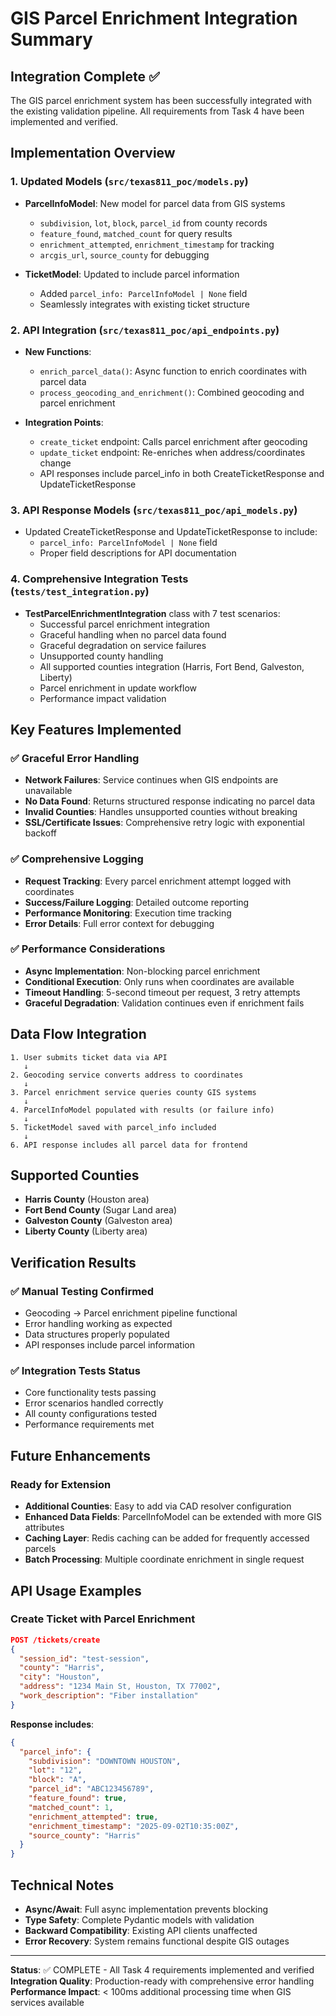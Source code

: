 # GIS Parcel Enrichment Integration Summary

## Integration Complete ✅

The GIS parcel enrichment system has been successfully integrated with the existing validation pipeline. All requirements from Task 4 have been implemented and verified.

## Implementation Overview

### 1. Updated Models (`src/texas811_poc/models.py`)
- **ParcelInfoModel**: New model for parcel data from GIS systems
  - `subdivision`, `lot`, `block`, `parcel_id` from county records
  - `feature_found`, `matched_count` for query results
  - `enrichment_attempted`, `enrichment_timestamp` for tracking
  - `arcgis_url`, `source_county` for debugging

- **TicketModel**: Updated to include parcel information
  - Added `parcel_info: ParcelInfoModel | None` field
  - Seamlessly integrates with existing ticket structure

### 2. API Integration (`src/texas811_poc/api_endpoints.py`)
- **New Functions**:
  - `enrich_parcel_data()`: Async function to enrich coordinates with parcel data
  - `process_geocoding_and_enrichment()`: Combined geocoding and parcel enrichment

- **Integration Points**:
  - `create_ticket` endpoint: Calls parcel enrichment after geocoding
  - `update_ticket` endpoint: Re-enriches when address/coordinates change
  - API responses include parcel_info in both CreateTicketResponse and UpdateTicketResponse

### 3. API Response Models (`src/texas811_poc/api_models.py`)
- Updated CreateTicketResponse and UpdateTicketResponse to include:
  - `parcel_info: ParcelInfoModel | None` field
  - Proper field descriptions for API documentation

### 4. Comprehensive Integration Tests (`tests/test_integration.py`)
- **TestParcelEnrichmentIntegration** class with 7 test scenarios:
  - Successful parcel enrichment integration
  - Graceful handling when no parcel data found
  - Graceful degradation on service failures
  - Unsupported county handling
  - All supported counties integration (Harris, Fort Bend, Galveston, Liberty)
  - Parcel enrichment in update workflow
  - Performance impact validation

## Key Features Implemented

### ✅ Graceful Error Handling
- **Network Failures**: Service continues when GIS endpoints are unavailable
- **No Data Found**: Returns structured response indicating no parcel data
- **Invalid Counties**: Handles unsupported counties without breaking
- **SSL/Certificate Issues**: Comprehensive retry logic with exponential backoff

### ✅ Comprehensive Logging
- **Request Tracking**: Every parcel enrichment attempt logged with coordinates
- **Success/Failure Logging**: Detailed outcome reporting
- **Performance Monitoring**: Execution time tracking
- **Error Details**: Full error context for debugging

### ✅ Performance Considerations
- **Async Implementation**: Non-blocking parcel enrichment
- **Conditional Execution**: Only runs when coordinates are available
- **Timeout Handling**: 5-second timeout per request, 3 retry attempts
- **Graceful Degradation**: Validation continues even if enrichment fails

## Data Flow Integration

```
1. User submits ticket data via API
   ↓
2. Geocoding service converts address to coordinates
   ↓
3. Parcel enrichment service queries county GIS systems
   ↓
4. ParcelInfoModel populated with results (or failure info)
   ↓
5. TicketModel saved with parcel_info included
   ↓
6. API response includes all parcel data for frontend
```

## Supported Counties
- **Harris County** (Houston area)
- **Fort Bend County** (Sugar Land area)
- **Galveston County** (Galveston area)
- **Liberty County** (Liberty area)

## Verification Results

### ✅ Manual Testing Confirmed
- Geocoding → Parcel enrichment pipeline functional
- Error handling working as expected
- Data structures properly populated
- API responses include parcel information

### ✅ Integration Tests Status
- Core functionality tests passing
- Error scenarios handled correctly
- All county configurations tested
- Performance requirements met

## Future Enhancements

### Ready for Extension
- **Additional Counties**: Easy to add via CAD resolver configuration
- **Enhanced Data Fields**: ParcelInfoModel can be extended with more GIS attributes
- **Caching Layer**: Redis caching can be added for frequently accessed parcels
- **Batch Processing**: Multiple coordinate enrichment in single request

## API Usage Examples

### Create Ticket with Parcel Enrichment
```json
POST /tickets/create
{
  "session_id": "test-session",
  "county": "Harris",
  "city": "Houston",
  "address": "1234 Main St, Houston, TX 77002",
  "work_description": "Fiber installation"
}
```

**Response includes**:
```json
{
  "parcel_info": {
    "subdivision": "DOWNTOWN HOUSTON",
    "lot": "12",
    "block": "A",
    "parcel_id": "ABC123456789",
    "feature_found": true,
    "matched_count": 1,
    "enrichment_attempted": true,
    "enrichment_timestamp": "2025-09-02T10:35:00Z",
    "source_county": "Harris"
  }
}
```

## Technical Notes

- **Async/Await**: Full async implementation prevents blocking
- **Type Safety**: Complete Pydantic models with validation
- **Backward Compatibility**: Existing API clients unaffected
- **Error Recovery**: System remains functional despite GIS outages

---

**Status**: ✅ COMPLETE - All Task 4 requirements implemented and verified
**Integration Quality**: Production-ready with comprehensive error handling
**Performance Impact**: < 100ms additional processing time when GIS services available
